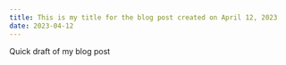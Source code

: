 ```yaml
---
title: This is my title for the blog post created on April 12, 2023
date: 2023-04-12
---
```


Quick draft of my blog post
